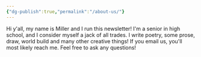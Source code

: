 ```yaml
---
{"dg-publish":true,"permalink":"/about-us/"}
---
```


Hi y'all, my name is Miller and I run this newsletter! I'm a senior in high school, and I consider myself a jack of all trades. I write poetry, some prose, draw, world build and many other creative things! If you email us, you'll most likely reach me. Feel free to ask any questions!